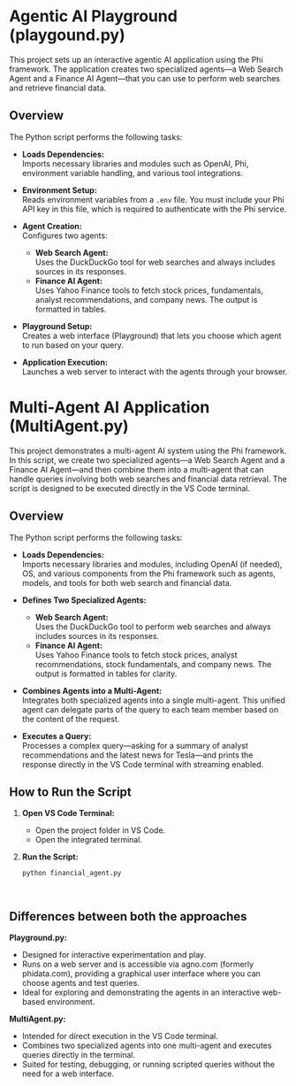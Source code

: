 # Agentic AI Playground (playgound.py)

This project sets up an interactive agentic AI application using the Phi framework. The application creates two specialized agents—a Web Search Agent and a Finance AI Agent—that you can use to perform web searches and retrieve financial data.

## Overview

The Python script performs the following tasks:

- **Loads Dependencies:**  
  Imports necessary libraries and modules such as OpenAI, Phi, environment variable handling, and various tool integrations.

- **Environment Setup:**  
  Reads environment variables from a `.env` file. You must include your Phi API key in this file, which is required to authenticate with the Phi service.

- **Agent Creation:**  
  Configures two agents:
  - **Web Search Agent:**  
    Uses the DuckDuckGo tool for web searches and always includes sources in its responses.
  - **Finance AI Agent:**  
    Uses Yahoo Finance tools to fetch stock prices, fundamentals, analyst recommendations, and company news. The output is formatted in tables.

- **Playground Setup:**  
  Creates a web interface (Playground) that lets you choose which agent to run based on your query.

- **Application Execution:**  
  Launches a web server to interact with the agents through your browser.





# Multi-Agent AI Application (MultiAgent.py)

This project demonstrates a multi-agent AI system using the Phi framework. In this script, we create two specialized agents—a Web Search Agent and a Finance AI Agent—and then combine them into a multi-agent that can handle queries involving both web searches and financial data retrieval. The script is designed to be executed directly in the VS Code terminal.

## Overview

The Python script performs the following tasks:

- **Loads Dependencies:**  
  Imports necessary libraries and modules, including OpenAI (if needed), OS, and various components from the Phi framework such as agents, models, and tools for both web search and financial data.

- **Defines Two Specialized Agents:**  
  - **Web Search Agent:**  
    Uses the DuckDuckGo tool to perform web searches and always includes sources in its responses.
  - **Finance AI Agent:**  
    Uses Yahoo Finance tools to fetch stock prices, analyst recommendations, stock fundamentals, and company news. The output is formatted in tables for clarity.

- **Combines Agents into a Multi-Agent:**  
  Integrates both specialized agents into a single multi-agent. This unified agent can delegate parts of the query to each team member based on the content of the request.

- **Executes a Query:**  
  Processes a complex query—asking for a summary of analyst recommendations and the latest news for Tesla—and prints the response directly in the VS Code terminal with streaming enabled.

## How to Run the Script

1. **Open VS Code Terminal:**
   - Open the project folder in VS Code.
   - Open the integrated terminal.

2. **Run the Script:**
   ```bash
   python financial_agent.py




## Differences between both the approaches

**Playground.py:**
- Designed for interactive experimentation and play.
- Runs on a web server and is accessible via agno.com (formerly phidata.com), providing a graphical user interface where you can choose agents and test queries.
- Ideal for exploring and demonstrating the agents in an interactive web-based environment.

**MultiAgent.py:**
- Intended for direct execution in the VS Code terminal.
- Combines two specialized agents into one multi-agent and executes queries directly in the terminal.
- Suited for testing, debugging, or running scripted queries without the need for a web interface.
